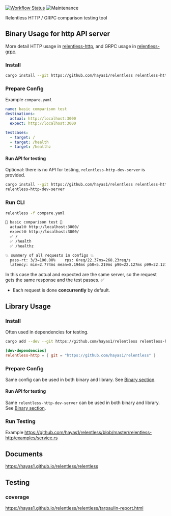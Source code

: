[![Workflow Status](https://github.com/hayas1/relentless/workflows/Master/badge.svg)](https://github.com/hayas1/relentless/actions?query=workflow%3A%22Master%22)
![Maintenance](https://img.shields.io/badge/maintenance-experimental-blue.svg)


<!-- cargo-rdme start -->

Relentless HTTP / GRPC comparison testing tool

## Binary Usage for http API server
More detail HTTP usage in [relentless-http](../relentless_http), and GRPC usage in [relentless-grpc](../relentless_grpc).

### Install
```sh
cargo install --git https://github.com/hayas1/relentless relentless-http
```

### Prepare Config
Example `compare.yaml`
```yaml
name: basic comparison test
destinations:
  actual: http://localhost:3000
  expect: http://localhost:3000

testcases:
  - target: /
  - target: /health
  - target: /healthz
```

#### Run API for testing
Optional: there is no API for testing, `relentless-http-dev-server` is provided.
```sh
cargo install --git https://github.com/hayas1/relentless relentless-http-dev-server
relentless-http-dev-server
```

### Run CLI
```sh
relentless -f compare.yaml
```
```sh
🚀 basic comparison test 🚀
  actual🌐 http://localhost:3000/
  expect🌐 http://localhost:3000/
  ✅ /
  ✅ /health
  ✅ /healthz

💥 summery of all requests in configs 💥
  pass-rt: 3/3=100.00%    rps: 6req/22.37ms=268.23req/s
  latency: min=2.774ms mean=8.194ms p50=5.219ms p90=22.127ms p99=22.127ms max=22.127ms
```
In this case the actual and expected are the same server, so the request gets the same response and the test passes. ✅
- Each request is done **concurrently** by default.

## Library Usage
### Install
Often used in dependencies for testing.
```sh
cargo add --dev --git https://github.com/hayas1/relentless relentless-http
```
```toml
[dev-dependencies]
relentless-http = { git = "https://github.com/hayas1/relentless" }
```

### Prepare Config
Same config can be used in both binary and library. See [Binary section](#prepare-config).

#### Run API for testing
Same `relentless-http-dev-server` can be used in both binary and library. See [Binary section](#run-api-for-testing).

### Run Testing
Example <https://github.com/hayas1/relentless/blob/master/relentless-http/examples/service.rs>

## Documents
<https://hayas1.github.io/relentless/relentless>

## Testing
### coverage
<https://hayas1.github.io/relentless/relentless/tarpaulin-report.html>

<!-- cargo-rdme end -->
